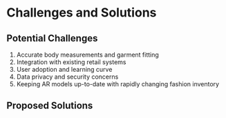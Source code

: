# Challenges and Solutions

## Potential Challenges
1. Accurate body measurements and garment fitting
2. Integration with existing retail systems
3. User adoption and learning curve
4. Data privacy and security concerns
5. Keeping AR models up-to-date with rapidly changing fashion inventory

## Proposed Solutions
